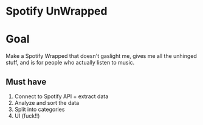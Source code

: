 # Spotify UnWrapped

# Goal
Make a Spotify Wrapped that doesn't gaslight me, gives me all the unhinged stuff, and is for people who actually listen to music.

## Must have
1. Connect to Spotify API + extract data
2. Analyze and sort the data
3. Split into categories
4. UI (fuck!!)